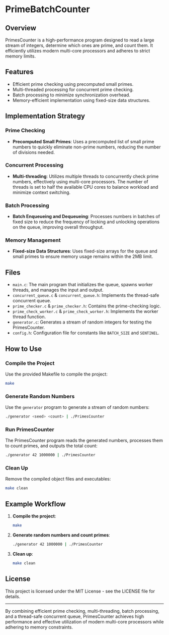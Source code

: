# PrimeBatchCounter

## Overview

PrimesCounter is a high-performance program designed to read a large stream of integers, determine which ones are prime, and count them. It efficiently utilizes modern multi-core processors and adheres to strict memory limits.

## Features

- Efficient prime checking using precomputed small primes.
- Multi-threaded processing for concurrent prime checking.
- Batch processing to minimize synchronization overhead.
- Memory-efficient implementation using fixed-size data structures.

## Implementation Strategy

### Prime Checking

- **Precomputed Small Primes**: Uses a precomputed list of small prime numbers to quickly eliminate non-prime numbers, reducing the number of divisions needed.

### Concurrent Processing

- **Multi-threading**: Utilizes multiple threads to concurrently check prime numbers, effectively using multi-core processors. The number of threads is set to half the available CPU cores to balance workload and minimize context switching.

### Batch Processing

- **Batch Enqueueing and Dequeueing**: Processes numbers in batches of fixed size to reduce the frequency of locking and unlocking operations on the queue, improving overall throughput.

### Memory Management

- **Fixed-size Data Structures**: Uses fixed-size arrays for the queue and small primes to ensure memory usage remains within the 2MB limit.

## Files

- `main.c`: The main program that initializes the queue, spawns worker threads, and manages the input and output.
- `concurrent_queue.c` & `concurrent_queue.h`: Implements the thread-safe concurrent queue.
- `prime_checker.c` & `prime_checker.h`: Contains the prime-checking logic.
- `prime_check_worker.c` & `prime_check_worker.h`: Implements the worker thread function.
- `generator.c`: Generates a stream of random integers for testing the PrimesCounter.
- `config.h`: Configuration file for constants like `BATCH_SIZE` and `SENTINEL`.

## How to Use

### Compile the Project

Use the provided Makefile to compile the project:
```sh
make
```

### Generate Random Numbers

Use the `generator` program to generate a stream of random numbers:
```sh
./generator <seed> <count> | ./PrimesCounter
```

### Run PrimesCounter

The PrimesCounter program reads the generated numbers, processes them to count primes, and outputs the total count:
```sh
./generator 42 1000000 | ./PrimesCounter
```

### Clean Up

Remove the compiled object files and executables:
```sh
make clean
```

## Example Workflow

1. **Compile the project**:
   ```sh
   make
   ```

2. **Generate random numbers and count primes**:
   ```sh
   ./generator 42 1000000 | ./PrimesCounter
   ```

3. **Clean up**:
   ```sh
   make clean
   ```

## License

This project is licensed under the MIT License - see the LICENSE file for details.

---

By combining efficient prime checking, multi-threading, batch processing, and a thread-safe concurrent queue, PrimesCounter achieves high performance and effective utilization of modern multi-core processors while adhering to memory constraints.
